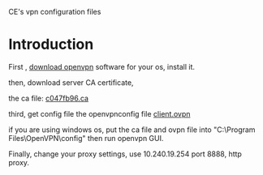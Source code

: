 CE's vpn configuration files

# Introduction #

First , [download openvpn](http://openvpn.net/index.php/open-source/downloads.html) software for your os, install it.

then, download server CA certificate,

the ca file: [c047fb96.ca](http://cevpnconfigure.googlecode.com/svn/trunk/c047fb96.ca)

third, get config file
the openvpnconfig file [client.ovpn](http://cevpnconfigure.googlecode.com/svn/trunk/client.ovpn)

if you are using windows os,
put the ca file and ovpn file into "C:\Program Files\OpenVPN\config"
then run openvpn GUI.

Finally, change your proxy settings, use 10.240.19.254 port 8888, http proxy.